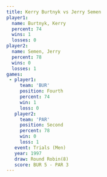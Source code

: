 ```yaml
---
title: Kerry Burtnyk vs Jerry Semen
player1:              
  name: Burtnyk, Kerry
  percent: 74         
  wins: 1             
  losses: 0           
player2:              
  name: Semen, Jerry  
  percent: 78         
  wins: 0             
  losses: 1           
games:
 - player1:          
     team: 'BUR'     
     position: Fourth
     percent: 74     
     win: 1          
     loss: 0         
   player2:          
     team: 'PAR'     
     position: Second
     percent: 78     
     win: 0          
     loss: 1         
   event: Trials (Men) 
   year: 1997          
   draw: Round Robin(8)
   score: BUR 5 - PAR 3
---
```

